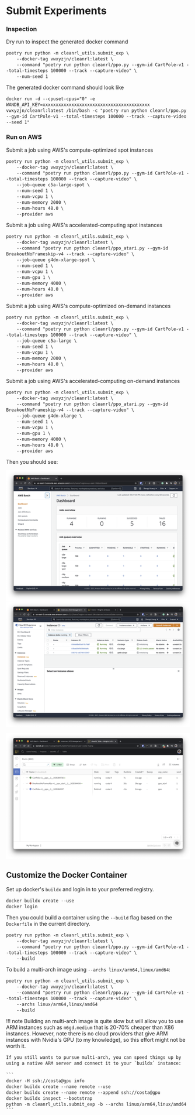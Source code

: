 # Submit Experiments

### Inspection

Dry run to inspect the generated docker command
```
poetry run python -m cleanrl_utils.submit_exp \
    --docker-tag vwxyzjn/cleanrl:latest \
    --command "poetry run python cleanrl/ppo.py --gym-id CartPole-v1 --total-timesteps 100000 --track --capture-video" \
    --num-seed 1
```

The generated docker command should look like
```
docker run -d --cpuset-cpus="0" -e WANDB_API_KEY=xxxxxxxxxxxxxxxxxxxxxxxxxxxxxxxxxxxxxxxxx vwxyzjn/cleanrl:latest /bin/bash -c "poetry run python cleanrl/ppo.py --gym-id CartPole-v1 --total-timesteps 100000 --track --capture-video --seed 1"
```

### Run on AWS

Submit a job using AWS's compute-optimized spot instances 
```
poetry run python -m cleanrl_utils.submit_exp \
    --docker-tag vwxyzjn/cleanrl:latest \
    --command "poetry run python cleanrl/ppo.py --gym-id CartPole-v1 --total-timesteps 100000 --track --capture-video" \
    --job-queue c5a-large-spot \
    --num-seed 1 \
    --num-vcpu 1 \
    --num-memory 2000 \
    --num-hours 48.0 \
    --provider aws
```

Submit a job using AWS's accelerated-computing spot instances 
```
poetry run python -m cleanrl_utils.submit_exp \
    --docker-tag vwxyzjn/cleanrl:latest \
    --command "poetry run python cleanrl/ppo_atari.py --gym-id BreakoutNoFrameskip-v4 --track --capture-video" \
    --job-queue g4dn-xlarge-spot \
    --num-seed 1 \
    --num-vcpu 1 \
    --num-gpu 1 \
    --num-memory 4000 \
    --num-hours 48.0 \
    --provider aws
```

Submit a job using AWS's compute-optimized on-demand instances 
```
poetry run python -m cleanrl_utils.submit_exp \
    --docker-tag vwxyzjn/cleanrl:latest \
    --command "poetry run python cleanrl/ppo.py --gym-id CartPole-v1 --total-timesteps 100000 --track --capture-video" \
    --job-queue c5a-large \
    --num-seed 1 \
    --num-vcpu 1 \
    --num-memory 2000 \
    --num-hours 48.0 \
    --provider aws
```

Submit a job using AWS's accelerated-computing on-demand instances 
```
poetry run python -m cleanrl_utils.submit_exp \
    --docker-tag vwxyzjn/cleanrl:latest \
    --command "poetry run python cleanrl/ppo_atari.py --gym-id BreakoutNoFrameskip-v4 --track --capture-video" \
    --job-queue g4dn-xlarge \
    --num-seed 1 \
    --num-vcpu 1 \
    --num-gpu 1 \
    --num-memory 4000 \
    --num-hours 48.0 \
    --provider aws
```

<script id="asciicast-445050" src="https://asciinema.org/a/445050.js" async></script>

Then you should see:

![aws_batch1.png](aws_batch1.png)
![aws_batch2.png](aws_batch2.png)

![wandb.png](wandb.png)

## Customize the Docker Container

Set up docker's `buildx` and login in to your preferred registry.

```
docker buildx create --use
docker login
```

Then you could build a container using the `--build` flag based on the `Dockerfile` in the current directory.

```
poetry run python -m cleanrl_utils.submit_exp \
    --docker-tag vwxyzjn/cleanrl:latest \
    --command "poetry run python cleanrl/ppo.py --gym-id CartPole-v1 --total-timesteps 100000 --track --capture-video" \
    --build
```

To build a multi-arch image using `--archs linux/arm64,linux/amd64`:

```
poetry run python -m cleanrl_utils.submit_exp \
    --docker-tag vwxyzjn/cleanrl:latest \
    --command "poetry run python cleanrl/ppo.py --gym-id CartPole-v1 --total-timesteps 100000 --track --capture-video" \
    --archs linux/arm64,linux/amd64
    --build
```

!!! note
    Building an multi-arch image is quite slow but will allow you to use ARM instances such as `m6gd.medium` that is 20-70% cheaper than X86 instances.
    However, note there is no cloud providers that give ARM instances with Nvidia's GPU (to my knowledge), so this effort might not be worth it.

    If you still wants to pursue multi-arch, you can speed things up by using a native ARM server and connect it to your `buildx` instance:

    ```
    docker -H ssh://costa@gpu info
    docker buildx create --name remote --use
    docker buildx create --name remote --append ssh://costa@gpu
    docker buildx inspect --bootstrap
    python -m cleanrl_utils.submit_exp -b --archs linux/arm64,linux/amd64
    ```
